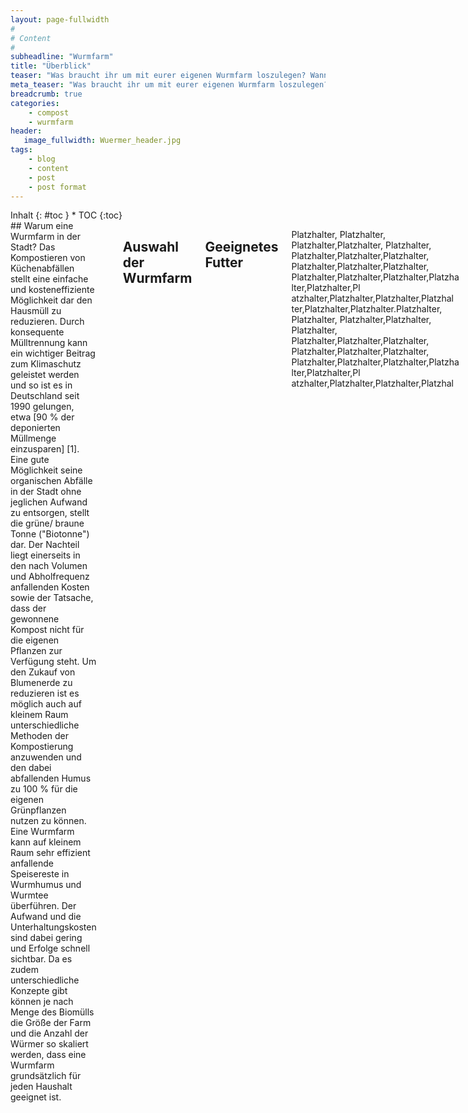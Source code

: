 ```yaml
---
layout: page-fullwidth
#
# Content
#
subheadline: "Wurmfarm"
title: "Überblick"
teaser: "Was braucht ihr um mit eurer eigenen Wurmfarm loszulegen? Wann ist es den Würmern zu heiß und wie könnt ihr sie im Winter schützen. Was fressen die Würmer und was sollte der Wurmfarm besser fern bleiben? An dieser Stelle wollen wir euch einen möglichst kompakten Überblick zum Thema Wurmfarm geben und euch mit allen Informationen versorgen, die ihr zum loslegen benötigt."
meta_teaser: "Was braucht ihr um mit eurer eigenen Wurmfarm loszulegen? Wann ist es den Würmern zu heiß und wie könnt ihr sie im Winter schützen. Was fressen die Würmer und was sollte der Wurmfarm besser fern bleiben? An dieser Stelle wollen wir euch einen möglichst kompakten Überblick zum Thema Wurmfarm geben und euch mit allen Informationen versorgen, die ihr zum loslegen benötigt."
breadcrumb: true
categories:
    - compost
    - wurmfarm
header:
   image_fullwidth: Wuermer_header.jpg
tags:
    - blog
    - content
    - post
    - post format
---
```

<div class="row">
<div class="medium-4 medium-push-8 columns" markdown="1">
<div class="panel radius" markdown="1">
Inhalt
{: #toc }
*  TOC
{:toc}
</div>
</div><!-- /.medium-4.columns -->



<div class="medium-8 medium-pull-4 columns" markdown="1">
## Warum eine Wurmfarm in der Stadt?
Das Kompostieren von Küchenabfällen stellt eine einfache und kosteneffiziente Möglichkeit dar den Hausmüll zu reduzieren. Durch konsequente Mülltrennung kann ein wichtiger Beitrag zum Klimaschutz geleistet werden und so ist es in Deutschland seit 1990 gelungen, etwa [90 % der deponierten Müllmenge einzusparen] [1]. Eine gute Möglichkeit seine organischen Abfälle in der Stadt ohne jeglichen Aufwand zu entsorgen, stellt die grüne/ braune Tonne ("Biotonne") dar. Der Nachteil liegt einerseits in den nach Volumen und Abholfrequenz anfallenden Kosten sowie der Tatsache, dass der gewonnene Kompost nicht für die eigenen Pflanzen zur Verfügung steht. Um den Zukauf von Blumenerde zu reduzieren ist es möglich auch auf kleinem Raum unterschiedliche Methoden der Kompostierung anzuwenden und den dabei abfallenden Humus zu 100 % für die eigenen Grünpflanzen nutzen zu können. Eine Wurmfarm kann auf kleinem Raum sehr effizient anfallende Speisereste in Wurmhumus und Wurmtee überführen. Der Aufwand und die Unterhaltungskosten sind dabei gering und Erfolge schnell sichtbar. Da es zudem unterschiedliche Konzepte gibt können je nach Menge des Biomülls die Größe der Farm und die Anzahl der Würmer so skaliert werden, dass eine Wurmfarm grundsätzlich für jeden Haushalt geeignet ist.

| Pros | Cons |
|-----------|---------------- |
|Platzsparend und individuell an den Bedarf anpassbar| Die Würmer brauchen ein gewisses Maß an Pflege|
|-----------|---------------- |
|Kann innen und außen betrieben werden| Die Würmer müssen im Sommer und Winter vor extremen Temperaturen geschützt werden|
|-----------|---------------- |
|Wurmtee und Wurmhumus|
|-----------|---------------- |
|Schnelle Kompostierung| 
|-----------|---------------- |
|Kosteneffizient|
|-----------|---------------- |
|Einfach aufzusetzen|
|-----------|---------------- |
|Gutes / Pädagogisch wertvolles Projekt|
|-----------|---------------- |

## Auswahl der Wurmfarm

## Geeignetes Futter
Platzhalter, Platzhalter, Platzhalter,Platzhalter, Platzhalter, Platzhalter,Platzhalter,Platzhalter, Platzhalter,Platzhalter,Platzhalter, Platzhalter,Platzhalter,Platzhalter,Platzha lter,Platzhalter,Pl atzhalter,Platzhalter,Platzhalter,Platzhal ter,Platzhalter,Platzhalter.Platzhalter, Platzhalter, Platzhalter,Platzhalter, Platzhalter, Platzhalter,Platzhalter,Platzhalter, Platzhalter,Platzhalter,Platzhalter, Platzhalter,Platzhalter,Platzhalter,Platzha lter,Platzhalter,Pl atzhalter,Platzhalter,Platzhalter,Platzhal

| Geeignetes Futter | NICHT geeignet
|-----------|---------------- |
|Gemüseschalen & Reste| Tierische Exkremente|
|-----------|---------------- |
|Obstschalen, altes Obst| Fleisch|
|-----------|---------------- |
|Laub und Blätter| Milchprodukte
|-----------|---------------- |
|Pflanzenschnitt, Blumen| Öle
|-----------|---------------- |
|Kaffee & Tee| gekochte Speisen
|-----------|---------------- |
|Eierschalen|
|-----------|---------------- |
|Stroh|
|-----------|---------------- |
|Braunes Papier & Eierkartons|
|-----------|---------------- |


## Die richtigen Würmer


## Der richtige Standort


## Ernte von Wurmtee und Wurmhumus


## Mögliche Probleme in der Wurmfarm

| **Welches ist die richtige Wurmfarm?**|
|-----------|---------------- |
| Was kommt in die Wurmbox? | Was bleibt draußen |
|-----------|---------------- |
|***1. Würmer***  |
|-----------|---------------- |
|*Welche Würmer?*|
|-----------|---------------- |
|*Wieviele Würmer?*|
|***2. Futter***  |
|-----------|---------------- |
| **Welches Zubehör wird benötigt?**| **Wofür?**
|-----------|---------------- |
| **Der richtige Standort**|
|-----------|---------------- |
| **Überwinterung**|
|-----------|---------------- |


<div class="row">
<div class="small-2 columns"><div style="background: #45B29D; height: 137px;"></div></div>
<div class="small-2 columns"><div style="background: #334D5C; height: 137px;"></div></div>
<div class="small-2 columns"><div style="background: #A1D044; height: 137px;"></div></div>
<div class="small-2 columns"><div style="background: #EFC94C; height: 137px;"></div></div>
<div class="small-2 columns"><div style="background: #E27A3F; height: 137px;"></div></div>
<div class="small-2 columns"><div style="background: #DF4949; height: 137px;"></div></div>
</div>

{% include alert warning='This is a warning.' %}
{% include alert info='An info box.' %}
{% include alert success='Yeah, you made it!' %}
{% include alert alert='Danger!' %}
{% include alert terminal='jekyll -serve' %}
{% include alert text='Just a note!' %}


</div><!-- /.medium-8.columns -->
</div><!-- /.row -->

[1]: https://www.umweltbundesamt.de/themen/klima-energie/treibhausgas-emissionen/emissionsquellen#abfall-und-abwasser